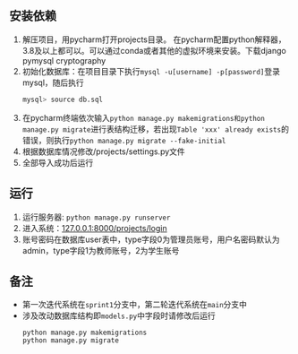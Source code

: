 ## 安装依赖

1. 解压项目，用pycharm打开projects目录。 在pycharm配置python解释器，3.8及以上都可以。可以通过conda或者其他的虚拟环境来安装。下载django pymysql cryptography
2. 初始化数据库：在项目目录下执行`mysql -u[username] -p[password]`登录mysql，随后执行
    ```bash
    mysql> source db.sql
    ```
3. 在pycharm终端依次输入`python manage.py makemigrations和python manage.py migrate`进行表结构迁移，若出现`Table 'xxx' already exists`的错误，则执行`python manage.py migrate --fake-initial`
4. 根据数据库情况修改/projects/settings.py文件
5. 全部导入成功后运行

## 运行

1. 运行服务器: `python manage.py runserver`
2. 进入系统：[127.0.0.1:8000/projects/login](http://127.0.0.1:8000/projects/login)
3. 账号密码在数据库user表中，type字段0为管理员账号，用户名密码默认为admin，type字段1为教师账号，2为学生账号

## 备注

- 第一次迭代系统在`sprint1`分支中，第二轮迭代系统在`main`分支中
- 涉及改动数据库结构即`models.py`中字段时请修改后运行
  ```shell
  python manage.py makemigrations
  python manage.py migrate
  ```
